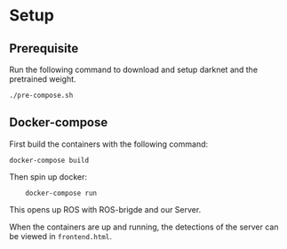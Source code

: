 # Setup
## Prerequisite
Run the following command to download and setup darknet and the pretrained weight.
```
./pre-compose.sh
```

## Docker-compose
First build the containers with the following command:
```
docker-compose build
```

Then spin up docker:
```
    docker-compose run 
```
This opens up ROS with ROS-brigde and our Server.

When the containers are up and running, the detections of the server can be viewed in `frontend.html`.